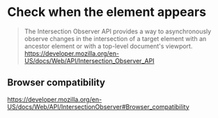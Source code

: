 # Check when the element appears

> The Intersection Observer API provides a way to asynchronously observe changes in the intersection of a target element with an ancestor element or with a top-level document's viewport.
https://developer.mozilla.org/en-US/docs/Web/API/Intersection_Observer_API


## Browser compatibility
https://developer.mozilla.org/en-US/docs/Web/API/IntersectionObserver#Browser_compatibility

